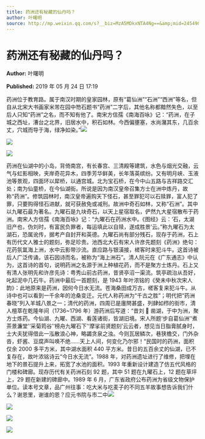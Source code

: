 ```yaml
---
title: 药洲还有秘藏的仙丹吗？
author: 叶曙明
source: http://mp.weixin.qq.com/s?__biz=MzA5MDkxNTA4Ng==&amp;mid=2454908057&amp;idx=1&amp;sn=26ebe3b3a642ab0f273f687c492fa74a&amp;chksm=87a224f8b0d5adee0b9f521b8f11360b3769b943cf9447e0a3b3a23026384a1a5766e632b8b0#rd
---
```


# 药洲还有秘藏的仙丹吗？

**Author:** 叶曙明

**Published:** 2019 年 05 月 24 日 17:19

药洲位于教育路。属于南汉时期的皇家园林，原有“葛仙洲”“石洲”“西洲”等名，但自从北宋大书画家米芾在园中笏石题书“药洲”二字后，其他名称都黯然失色，以至后人只知“药洲”之名，而不知有他了。南宋方信孺《南海百咏》记：“药洲，在子城之西址，漕台之北界，旧居水中，积石如林。今西偏壅塞，水尚潴其东，几百余丈，穴城而导于海，绿净如染。”![](https://mmbiz.qpic.cn/mmbiz_jpg/PJWG74pLsMbY0hcPPicowvYQRO5P3yFlUibPDia3opTJMpLt010C791qAWSFhsR0zL5no8kYBIMc5x2PicfhtEJj0A/640?wx_fmt=jpeg)

![](https://mmbiz.qpic.cn/mmbiz_jpg/PJWG74pLsMbY0hcPPicowvYQRO5P3yFlUCpAuVXywib1sQjnCJy4BjxnokUD4G7X4icCSeE8Yb0aZGvuGwicKytroQ/640?wx_fmt=jpeg)

![](https://mmbiz.qpic.cn/mmbiz_jpg/PJWG74pLsMbY0hcPPicowvYQRO5P3yFlU547jxfXRic6ddOE6ia4pxXc4nkfAhsVlNMbte6UDcWibygnq8vBBqeRmQ/640?wx_fmt=jpeg)

药洲在仙湖中的小岛，背倚南宫，有长春宫、三清殿等建筑，水色与烟光交融，云气与虹影相映，夹岸奇花异木，四季芳华鲜美，长年落英缤纷。又有明月峡、玉液池等景观，四面环以犀桥，以通宫城。北为宝石桥，在今中山五路与吉祥路交汇处；南为仙童桥，在今仙湖街。所说是因为南汉皇帝召集方士在洲中炼丹，故称“药洲”。修筑园林时，南汉皇帝遍购天下怪石，甚至罪犯可以石赎罪，富人犯了罪，只要购得怪石进献，就可获赦免或减刑。故洲中奇石如林，又称“石洲”。其中以九曜石最为著名。九曜石是九块奇石，以天上星宿取名，俨然九大星宿散布于药洲。南宋人方信孺《南海百咏》记：“九曜石在药洲水中。《图经》云：‘石，太湖旧产也，伪刘时，有富民负罪者，每运填此以自赎，遂成胜景’云。”称九曜石为太湖石，恐属讹传，据考产自封开和英德。九曜石尚有部分残石，现存于药洲，石上有历代文人雅士的题刻，弥足珍贵。池西北大石有宋人许彦先题刻《药洲》绝句：花药氛氲海上洲，水中云影带沙流。直应路与银潢接，槎客时来犯斗牛。这首诗被后人广泛传诵，该石因诗而名，被称为“海上洲石”。清人阮元在《广东通志》中认为，这首诗的首句，说明药洲之名源于洲上种植花药，而不是聚方士炼丹。石上又有清人张明先和许彦先诗：粤秀山前古药洲，昔贤亭沼一渠流。筑亭疏治从吾好，叱起泥中几石牛。药洲中最后一首题刻，是 1943 年叶浓铭的《癸未中秋次宋人韵》：此地原来是药洲，因何今日水无流。苍海桑田成万古，槎客复来犯斗牛。从诗中也可以看到一千余年的沧桑变迁。元代人称药洲为“千古之胜”；明代把“药洲春晓”列入羊城八景之一；清代的药洲，四周已是廛閈甚盛，列肆如栉的街市，清人檀萃在乾隆年间（1736~1796 年）游药洲后写道：“昔刘  凿湖，于中为洲，聚方士炼药。今仙湖、九曜、西湖、看莲诸街，皆湖旧境。宋人所题‘步自葛仙洲’‘煮茶景濂堂’‘采菊筠谷’‘榜舟九曜石下’‘摩挲前贤题刻’云云者，想见当日脂膏腻身时，士大夫犹得借此一泓散浪心神，略蠲贪泉之浊。今则瓦居鳞次，巷狭檐交，门外杂沓，虾酱、豆腐声叫唤不绝……天上人间，何变化乃尔邪！”民国时的药洲，面积仅余 2000 多平方米，其中湖水面积 440 平方米。昔日的五百余丈的仙湖，已不复存在，故叶浓铭诗云“今日水无流”。1988 年，对药洲遗址进行了维修，把埋在地下的景石提升上来，拓宽了水池的面积。1993 年重新设计建造了仿五代风格的门楼和碑廊。现存历代有关药洲石刻 92 题，其中 51 题在九曜石上，12 题在草坪上，29 题在新建的碑廊中。1989 年 6 月，广东省政府公布药洲为省级文物保护单位。读本号文章，品广州往事：吃大米与吃麦子的不同五羊故事想告诉我们什么？谢恩里，谢谁的恩？应元书院与市二中![](https://mmbiz.qpic.cn/mmbiz_jpg/PJWG74pLsMbY0hcPPicowvYQRO5P3yFlUFUO5ROsmFAA5mn6shkTCAfMVFcvRxGDqagcFCIicdMXZMHicsEILX8ww/640?wx_fmt=jpeg)

![](https://mmbiz.qpic.cn/mmbiz_jpg/PJWG74pLsMbY0hcPPicowvYQRO5P3yFlUzlc2SKsND4ayb3owicYSnl8tvn4vrCic3y6ONlgaMY46ts0wAtsLunlg/640?wx_fmt=jpeg)

![](https://mmbiz.qpic.cn/mmbiz_jpg/PJWG74pLsMbY0hcPPicowvYQRO5P3yFlUozOJPfdl8LqiapNAzQSQFmLZCaI8mUQufV5bkGXNGl9vPyNSaafuh0g/640?wx_fmt=jpeg)

![](https://mmbiz.qpic.cn/mmbiz_jpg/PJWG74pLsMbY0hcPPicowvYQRO5P3yFlUNK3emTzzMq4TXg7uKa9nFhdEL2538H6LGb16TI1c9vx1BU7NCibOiacQ/640?wx_fmt=jpeg)

